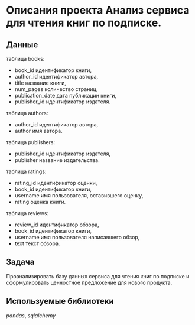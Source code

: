 # Описания проекта Анализ сервиса для чтения книг по подписке.


## Данные

таблица books: 
- book_id идентификатор книги, 
- author_id идентификатор автора, 
- title название книги, 
- num_pages количество страниц, 
- publication_date дата публикации книги, 
- publisher_id идентификатор издателя.

таблица authors:
- author_id идентификатор автора, 
- author имя автора.

таблица publishers: 
- publisher_id идентификатор издателя, 
- publisher название издательства.

таблица ratings: 
- rating_id идентификатор оценки, 
- book_id идентификатор книги, 
- username имя пользователя, оставившего оценку, 
- rating оценка книги.

таблица reviews: 
- review_id идентификатор обзора, 
- book_id идентификатор книги, 
- username имя пользователя написавшего обзор, 
- text текст обзора.

## Задача

Проанализировать базу данных сервиса для чтения книг по подписке и сформулировать ценностное предложение для нового продукта.  

## Используемые библиотеки
*pandas*, *sqlalchemy*
